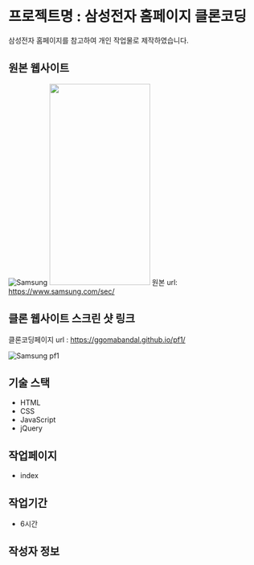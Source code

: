 # 프로젝트명 : 삼성전자 홈페이지 클론코딩
삼성전자 홈페이지를 참고하여 개인 작업물로 제작하였습니다.

## 원본 웹사이트
![Samsung](https://github.com/Ggomabandal/pf1/assets/142555219/1d905fd4-71ad-4d92-84b1-1b1c36ba5c45)
<img src="https://github.com/Ggomabandal/pf1/assets/142555219/1d905fd4-71ad-4d92-84b1-1b1c36ba5c45.png" width="200" height="400"/>
원본 url: https://www.samsung.com/sec/

## 클론 웹사이트 스크린 샷 링크
클론코딩페이지 url : https://ggomabandal.github.io/pf1/

![Samsung pf1](https://github.com/Ggomabandal/pf1/assets/142555219/5cd10422-95e4-484d-996f-221b4e9d2456)


## 기술 스택
- HTML
- CSS
- JavaScript
- jQuery

## 작업페이지
- index

## 작업기간
- 6시간

## 작성자 정보
